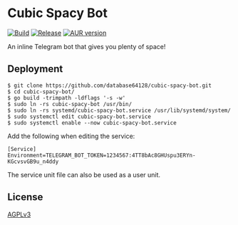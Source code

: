 # Cubic Spacy Bot

[![Build](https://github.com/database64128/cubic-spacy-bot/actions/workflows/build.yml/badge.svg)](https://github.com/database64128/cubic-spacy-bot/actions/workflows/build.yml)
[![Release](https://github.com/database64128/cubic-spacy-bot/actions/workflows/release.yml/badge.svg)](https://github.com/database64128/cubic-spacy-bot/actions/workflows/release.yml)
[![AUR version](https://img.shields.io/aur/version/cubic-spacy-bot-git?label=cubic-spacy-bot-git)](https://aur.archlinux.org/packages/cubic-spacy-bot-git)

An inline Telegram bot that gives you plenty of space!

## Deployment

```console
$ git clone https://github.com/database64128/cubic-spacy-bot.git
$ cd cubic-spacy-bot/
$ go build -trimpath -ldflags '-s -w'
$ sudo ln -rs cubic-spacy-bot /usr/bin/
$ sudo ln -rs systemd/cubic-spacy-bot.service /usr/lib/systemd/system/
$ sudo systemctl edit cubic-spacy-bot.service
$ sudo systemctl enable --now cubic-spacy-bot.service
```

Add the following when editing the service:

```systemd
[Service]
Environment=TELEGRAM_BOT_TOKEN=1234567:4TT8bAc8GHUspu3ERYn-KGcvsvGB9u_n4ddy
```

The service unit file can also be used as a user unit.

## License

[AGPLv3](LICENSE)
